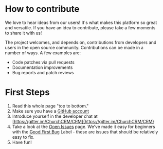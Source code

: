 # How to contribute
We love to hear ideas from our users!  It's what makes this platform so great and versatile.  If you have an idea to contribute, please take a few moments to share it with us!

The project welcomes, and depends on, contributions from developers and users in the open source community. Contributions can be made in a number of ways. A few examples are:

- Code patches via pull requests
- Documentation improvements
- Bug reports and patch reviews

# First Steps
1. Read this whole page "top to bottom."
2. Make sure you have a [GitHub account](https://github.com/signup/free)
3. Introduce yourself in the developer chat at [https://gitter.im/ChurchCRM/CRM](https://gitter.im/ChurchCRM/CRM)
4. Take a look at the [Open Issues](https://github.com/ChurchCRM/CRM/issues) page.
  We've made it easy for beginners with the [Good First Bug](https://github.com/ChurchCRM/CRM/issues?q=is%3Aopen+is%3Aissue+label%3A%22Good+first+bug%22) Label - these are issues that should be relatively easy to fix.
6. Have fun!
